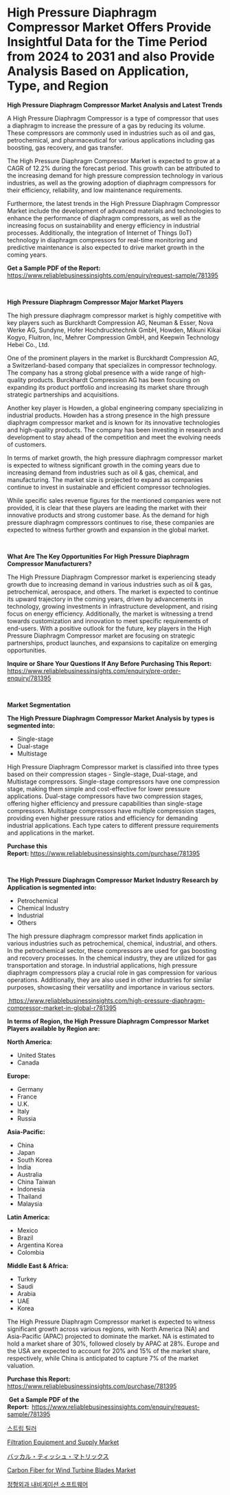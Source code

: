 <p><h1>High Pressure Diaphragm Compressor Market Offers Provide Insightful Data for the Time Period from 2024 to 2031 and also Provide Analysis Based on Application, Type, and Region</h1></p><p><strong>High Pressure Diaphragm Compressor Market Analysis and Latest Trends</strong></p>
<p><p>A High Pressure Diaphragm Compressor is a type of compressor that uses a diaphragm to increase the pressure of a gas by reducing its volume. These compressors are commonly used in industries such as oil and gas, petrochemical, and pharmaceutical for various applications including gas boosting, gas recovery, and gas transfer.</p><p>The High Pressure Diaphragm Compressor Market is expected to grow at a CAGR of 12.2% during the forecast period. This growth can be attributed to the increasing demand for high pressure compression technology in various industries, as well as the growing adoption of diaphragm compressors for their efficiency, reliability, and low maintenance requirements.</p><p>Furthermore, the latest trends in the High Pressure Diaphragm Compressor Market include the development of advanced materials and technologies to enhance the performance of diaphragm compressors, as well as the increasing focus on sustainability and energy efficiency in industrial processes. Additionally, the integration of Internet of Things (IoT) technology in diaphragm compressors for real-time monitoring and predictive maintenance is also expected to drive market growth in the coming years.</p></p>
<p><strong>Get a Sample PDF of the Report:&nbsp;</strong> <a href="https://www.reliablebusinessinsights.com/enquiry/request-sample/781395">https://www.reliablebusinessinsights.com/enquiry/request-sample/781395</a></p>
<p>&nbsp;</p>
<p><strong>High Pressure Diaphragm Compressor Major Market Players</strong></p>
<p><p>The high pressure diaphragm compressor market is highly competitive with key players such as Burckhardt Compression AG, Neuman & Esser, Nova Werke AG, Sundyne, Hofer Hochdrucktechnik GmbH, Howden, Mikuni Kikai Kogyo, Fluitron, Inc, Mehrer Compression GmbH, and Keepwin Technology Hebei Co., Ltd. </p><p>One of the prominent players in the market is Burckhardt Compression AG, a Switzerland-based company that specializes in compressor technology. The company has a strong global presence with a wide range of high-quality products. Burckhardt Compression AG has been focusing on expanding its product portfolio and increasing its market share through strategic partnerships and acquisitions.</p><p>Another key player is Howden, a global engineering company specializing in industrial products. Howden has a strong presence in the high pressure diaphragm compressor market and is known for its innovative technologies and high-quality products. The company has been investing in research and development to stay ahead of the competition and meet the evolving needs of customers.</p><p>In terms of market growth, the high pressure diaphragm compressor market is expected to witness significant growth in the coming years due to increasing demand from industries such as oil & gas, chemical, and manufacturing. The market size is projected to expand as companies continue to invest in sustainable and efficient compressor technologies.</p><p>While specific sales revenue figures for the mentioned companies were not provided, it is clear that these players are leading the market with their innovative products and strong customer base. As the demand for high pressure diaphragm compressors continues to rise, these companies are expected to witness further growth and expansion in the global market.</p></p>
<p>&nbsp;</p>
<p><strong>What Are The Key Opportunities For High Pressure Diaphragm Compressor Manufacturers?</strong></p>
<p><p>The High Pressure Diaphragm Compressor market is experiencing steady growth due to increasing demand in various industries such as oil & gas, petrochemical, aerospace, and others. The market is expected to continue its upward trajectory in the coming years, driven by advancements in technology, growing investments in infrastructure development, and rising focus on energy efficiency. Additionally, the market is witnessing a trend towards customization and innovation to meet specific requirements of end-users. With a positive outlook for the future, key players in the High Pressure Diaphragm Compressor market are focusing on strategic partnerships, product launches, and expansions to capitalize on emerging opportunities.</p></p>
<p><strong>Inquire or Share Your Questions If Any Before Purchasing This Report:</strong> <a href="https://www.reliablebusinessinsights.com/enquiry/pre-order-enquiry/781395">https://www.reliablebusinessinsights.com/enquiry/pre-order-enquiry/781395</a></p>
<p>&nbsp;</p>
<p><strong>Market Segmentation</strong></p>
<p><strong>The High Pressure Diaphragm Compressor Market Analysis by types is segmented into:</strong></p>
<p><ul><li>Single-stage</li><li>Dual-stage</li><li>Multistage</li></ul></p>
<p><p>High Pressure Diaphragm Compressor market is classified into three types based on their compression stages - Single-stage, Dual-stage, and Multistage compressors. Single-stage compressors have one compression stage, making them simple and cost-effective for lower pressure applications. Dual-stage compressors have two compression stages, offering higher efficiency and pressure capabilities than single-stage compressors. Multistage compressors have multiple compression stages, providing even higher pressure ratios and efficiency for demanding industrial applications. Each type caters to different pressure requirements and applications in the market.</p></p>
<p><strong>Purchase this Report:&nbsp;</strong><a href="https://www.reliablebusinessinsights.com/purchase/781395">https://www.reliablebusinessinsights.com/purchase/781395</a></p>
<p>&nbsp;</p>
<p><strong>The High Pressure Diaphragm Compressor Market Industry Research by Application is segmented into:</strong></p>
<p><ul><li>Petrochemical</li><li>Chemical Industry</li><li>Industrial</li><li>Others</li></ul></p>
<p><p>The high pressure diaphragm compressor market finds application in various industries such as petrochemical, chemical, industrial, and others. In the petrochemical sector, these compressors are used for gas boosting and recovery processes. In the chemical industry, they are utilized for gas transportation and storage. In industrial applications, high pressure diaphragm compressors play a crucial role in gas compression for various operations. Additionally, they are also used in other industries for similar purposes, showcasing their versatility and importance in various sectors.</p></p>
<p><a href="https://www.reliablebusinessinsights.com/high-pressure-diaphragm-compressor-market-in-global-r781395">&nbsp;https://www.reliablebusinessinsights.com/high-pressure-diaphragm-compressor-market-in-global-r781395</a></p>
<p><strong>In terms of Region, the High Pressure Diaphragm Compressor Market Players available by Region are:</strong></p>
<p>
    <p> <strong> North America: </strong>
        <ul>
            <li>United States</li>
            <li>Canada</li>
        </ul>
        </p> 
    <p> <strong> Europe: </strong>
        <ul>
            <li>Germany</li>
            <li>France</li>
            <li>U.K.</li>
            <li>Italy</li>
            <li>Russia</li>
        </ul>
        </p> 
    <p> <strong> Asia-Pacific: </strong>
        <ul>
            <li>China</li>
            <li>Japan</li>
            <li>South Korea</li>
            <li>India</li>
            <li>Australia</li>
            <li>China Taiwan</li>
            <li>Indonesia</li>
            <li>Thailand</li>
            <li>Malaysia</li>
        </ul>
        </p> 
    <p> <strong> Latin America: </strong>
        <ul>
            <li>Mexico</li>
            <li>Brazil</li>
            <li>Argentina Korea</li>
            <li>Colombia</li>
        </ul>
        </p> 
    <p> <strong> Middle East & Africa: </strong>
        <ul>
            <li>Turkey</li>
            <li>Saudi</li>
            <li>Arabia</li>
            <li>UAE</li>
            <li>Korea</li>
        </ul>
    </p>
    </p>
<p><p>The High Pressure Diaphragm Compressor market is expected to witness significant growth across various regions, with North America (NA) and Asia-Pacific (APAC) projected to dominate the market. NA is estimated to hold a market share of 30%, followed closely by APAC at 28%. Europe and the USA are expected to account for 20% and 15% of the market share, respectively, while China is anticipated to capture 7% of the market valuation.</p></p>
<p><strong>Purchase this Report: </strong><a href="https://www.reliablebusinessinsights.com/purchase/781395">https://www.reliablebusinessinsights.com/purchase/781395</a></p>
<p>&nbsp;<strong>Get a Sample PDF of the Report:&nbsp;&nbsp;</strong><a href="https://www.reliablebusinessinsights.com/enquiry/request-sample/781395">https://www.reliablebusinessinsights.com/enquiry/request-sample/781395</a></p>
<p><strong></strong></p>
<p><p><a href="https://github.com/rcabello548/Market-Research-Report-List-1/blob/main/2442654105522.md">스트립 틸러</a></p><p><a href="https://github.com/jaidynmorantestelletmjzya/Market-Research-Report-List-3/blob/main/filtration-equipment-and-supply-market.md">Filtration Equipment and Supply Market</a></p><p><a href="https://github.com/SimeonBode1/Market-Research-Report-List-1/blob/main/2519214110780.md">バッカル・ティッシュ・マトリックス</a></p><p><a href="https://github.com/ruddyyedelwadw/Market-Research-Report-List-2/blob/main/carbon-fiber-for-wind-turbine-blades-market.md">Carbon Fiber for Wind Turbine Blades Market</a></p><p><a href="https://github.com/Nicolasrown5/Market-Research-Report-List-1/blob/main/9665721105523.md">정형외과 내비게이션 소프트웨어</a></p></p>
